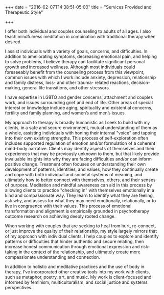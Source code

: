 +++
date = "2016-02-07T14:38:51-05:00"
title = "Services Provided and Therapeutic Style"

+++

I offer both individual and couples counseling to adults of all ages. I also teach mindfulness meditation in combination with traditional therapy when desired.  


I assist individuals with a variety of goals, concerns, and difficulties. In addition to ameliorating symptoms, decreasing emotional pain, and helping to solve problems, I believe therapy can facilitate significant personal growth and increased wellness. Although most individuals could foreseeably benefit from the counseling process from this viewpoint, common issues with which I work include anxiety, depression, relationship and family distress, loss- and other trauma- related reactions, decision-making, general life transitions, and other stressors.  


I have expertise in LGBTQ and gender concerns, attachment and couples work, and issues surrounding grief and end of life. Other areas of special interest or knowledge include aging, spirituality and existential concerns, fertility and family planning, and women’s and men’s issues.  


My approach to therapy is broadly humanistic as I seek to build with my clients, in a safe and secure environment, mutual understanding of them as a whole, assisting individuals with honing their internal "voice" and tapping into their own existing strengths. This process of self-exploration often includes supported regulation of emotion and/or formulation of a coherent mind-body narrative. Clients may identify aspects of themselves and their experiences that may be previously unknown to them, but that likely provide invaluable insights into why they are facing difficulties and/or can inform positive change. Treatment often focuses on understanding their own development of patterns, identities, and values, how they continually create and cope with both individual and societal systems of meaning, and ultimately how to better connect with themselves, others, and their senses of purpose. Meditation and mindful awareness can aid in this process by allowing clients to practice "checking in" with themselves emotionally in a kind and compassionate way. They learn to identify what they are feeling, ask why, and assess for what they may need emotionally, relationally, or to live in congruence with their values. This process of emotional transformation and alignment is empirically grounded in psychotherapy outcome research on achieving deeply rooted change.  


When working with couples that are seeking to heal from hurt, re-connect, or just improve the quality of their relationship, my style largely mirrors that of my approach with individual clients. I help couples to explore and identify patterns or difficulties that hinder authentic and secure relating, then increase honest communication through emotional expression and risk-taking in the context of the relationship, and ultimately create more compassionate understanding and connection.  


In addition to holistic and meditative practices and the use of body in therapy, I've incorporated other creative tools into my work with clients, such as metaphor, poetry, art, and music. My work is client-focused and informed by feminism, multiculturalism, and social justice and systems perspectives.